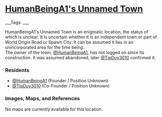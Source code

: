 # [HumanBeingA1's Unnamed Town](#humanbeinga1s-town)
___Tags: ___

HumanBeingA1's Unnamed Town is an enigmatic location, the status of which is unclear. It is uncertain whether it is an independent town or part of World Origin Road or Spawn City. It can be assumed it lies in an unincorporated area for the time being.  
The owner of the town, [@HumanBeingA1](#humanbeinga1), has not logged on since its construction. It was assumed abandoned, later [@TipDuy3010](#tipduy3010) confirmed it.

### Residents

*   [@HumanBeingA1](#humanbeinga1) (Founder / Position Unknown)
*   [@TipDuy3010](#tipduy3010) (Co-Founder / Position Unknown)

### Images, Maps, and References

No maps are currently available for this location.